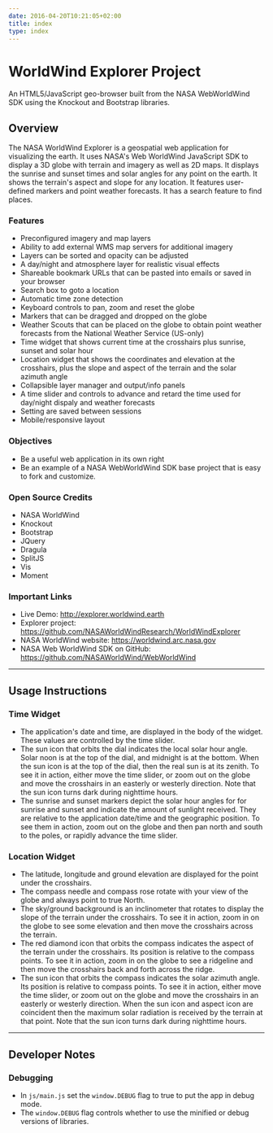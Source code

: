 ```yaml
---
date: 2016-04-20T10:21:05+02:00
title: index
type: index
---
```


# WorldWind Explorer Project
An HTML5/JavaScript geo-browser built from the NASA WebWorldWind SDK using the Knockout and Bootstrap libraries.

## Overview
The NASA WorldWind Explorer is a geospatial web 
application for visualizing the earth. It uses NASA's Web WorldWind JavaScript SDK
to display a 3D globe with terrain and imagery as well as 2D maps.
It displays the sunrise and sunset times and solar angles for any 
point on the earth. It shows the terrain's aspect and slope for any 
location. It features user-defined markers and point weather forecasts.
It has a search feature to find places.

### Features

- Preconfigured imagery and map layers
- Ability to add external WMS map servers for additional imagery
- Layers can be sorted and opacity can be adjusted
- A day/night and atmosphere layer for realistic visual effects
- Shareable bookmark URLs that can be pasted into emails or saved in your browser
- Search box to goto a location 
- Automatic time zone detection
- Keyboard controls to pan, zoom and reset the globe
- Markers that can be dragged and dropped on the globe
- Weather Scouts that can be placed on the globe to obtain point weather forecasts from the National Weather Service (US-only)
- Time widget that shows current time at the crosshairs plus sunrise, sunset and solar hour
- Location widget that shows the coordinates and elevation at the crosshairs, plus the slope and aspect of the terrain and the solar azimuth angle
- Collapsible layer manager and output/info panels
- A time slider and controls to advance and retard the time used for day/night dispaly and weather forecasts 
- Setting are saved between sessions
- Mobile/responsive layout

### Objectives
- Be a useful web application in its own right
- Be an example of a NASA WebWorldWind SDK base project that is easy to fork and customize.

### Open Source Credits
- NASA WorldWind
- Knockout
- Bootstrap
- JQuery
- Dragula
- SplitJS
- Vis
- Moment

### Important Links
- Live Demo: http://explorer.worldwind.earth
- Explorer project: https://github.com/NASAWorldWindResearch/WorldWindExplorer
- NASA WorldWind website: https://worldwind.arc.nasa.gov
- NASA Web WorldWind SDK on GitHub: https://github.com/NASAWorldWind/WebWorldWind

---

## Usage Instructions

### Time Widget
- The application's date and time, are displayed in the body of the widget. These values are controlled by the time slider.
- The sun icon that orbits the dial indicates the local solar hour angle. Solar noon is at the top of the dial, and midnight is at the bottom. When the sun icon is at the top of the dial, then the real sun is at its zenith. To see it in action, either move the time slider, or zoom out on the globe and move the crosshairs in an easterly or westerly direction. Note that the sun icon turns dark during nighttime hours.
- The sunrise and sunset markers depict the solar hour angles for for sunrise and sunset and indicate the amount of sunlight received. They are relative to the application date/time and the geographic position. To see them in action, zoom out on the globe and then pan north and south to the poles, or rapidly advance the time slider.

### Location Widget
- The latitude, longitude and ground elevation are displayed for the point under the crosshairs.
- The compass needle and compass rose rotate with your view of the globe and always point to true North.
- The sky/ground background is an inclinometer that rotates to display the slope of the terrain under the crosshairs. To see it in action, zoom in on the globe to see some elevation and then move the crosshairs across the terrain.
- The red diamond icon that orbits the compass indicates the aspect of the terrain under the crosshairs. Its position is relative to the compass points. To see it in action, zoom in on the globe to see a ridgeline and then move the crosshairs back and forth across the ridge.
- The sun icon that orbits the compass indicates the solar azimuth angle. Its position is relative to compass points. To see it in action, either move the time slider, or zoom out on the globe and move the crosshairs in an easterly or westerly direction. When the sun icon and aspect icon are coincident then the maximum solar radiation is received by the terrain at that point. Note that the sun icon turns dark during nighttime hours.

---

## Developer Notes

### Debugging
- In `js/main.js` set the `window.DEBUG` flag to true to put the app in debug mode.
- The `window.DEBUG` flag controls whether to use the minified or debug versions of libraries.
